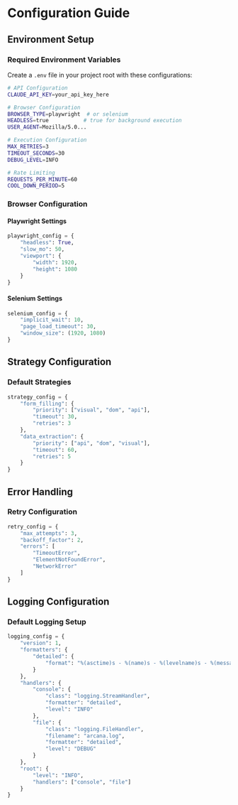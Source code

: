 # Configuration Guide

## Environment Setup

### Required Environment Variables
Create a `.env` file in your project root with these configurations:

```bash
# API Configuration
CLAUDE_API_KEY=your_api_key_here

# Browser Configuration
BROWSER_TYPE=playwright  # or selenium
HEADLESS=true           # true for background execution
USER_AGENT=Mozilla/5.0...

# Execution Configuration
MAX_RETRIES=3
TIMEOUT_SECONDS=30
DEBUG_LEVEL=INFO

# Rate Limiting
REQUESTS_PER_MINUTE=60
COOL_DOWN_PERIOD=5
```

### Browser Configuration

#### Playwright Settings
```python
playwright_config = {
    "headless": True,
    "slow_mo": 50,
    "viewport": {
        "width": 1920,
        "height": 1080
    }
}
```

#### Selenium Settings
```python
selenium_config = {
    "implicit_wait": 10,
    "page_load_timeout": 30,
    "window_size": (1920, 1080)
}
```

## Strategy Configuration

### Default Strategies
```python
strategy_config = {
    "form_filling": {
        "priority": ["visual", "dom", "api"],
        "timeout": 30,
        "retries": 3
    },
    "data_extraction": {
        "priority": ["api", "dom", "visual"],
        "timeout": 60,
        "retries": 5
    }
}
```

## Error Handling

### Retry Configuration
```python
retry_config = {
    "max_attempts": 3,
    "backoff_factor": 2,
    "errors": [
        "TimeoutError",
        "ElementNotFoundError",
        "NetworkError"
    ]
}
```

## Logging Configuration

### Default Logging Setup
```python
logging_config = {
    "version": 1,
    "formatters": {
        "detailed": {
            "format": "%(asctime)s - %(name)s - %(levelname)s - %(message)s"
        }
    },
    "handlers": {
        "console": {
            "class": "logging.StreamHandler",
            "formatter": "detailed",
            "level": "INFO"
        },
        "file": {
            "class": "logging.FileHandler",
            "filename": "arcana.log",
            "formatter": "detailed",
            "level": "DEBUG"
        }
    },
    "root": {
        "level": "INFO",
        "handlers": ["console", "file"]
    }
}
```
